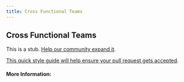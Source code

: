 ```yaml
---
title: Cross Functional Teams
---
```


## Cross Functional Teams

This is a stub. [Help our community expand it](https://github.com/freecodecamp/guides/tree/master/src/pages/articles/agile/cross-functional-teams/index.md).

[This quick style guide will help ensure your pull request gets accepted](https://github.com/freeCodeCamp/guides/blob/master/README.md).

<!-- The article goes here, in GitHub-flavored Markdown. Feel free to add YouTube videos, images, and CodePen/JSBin embeds  -->

#### More Information:
<!-- Please add any articles you think might be helpful to read before writing the article -->


